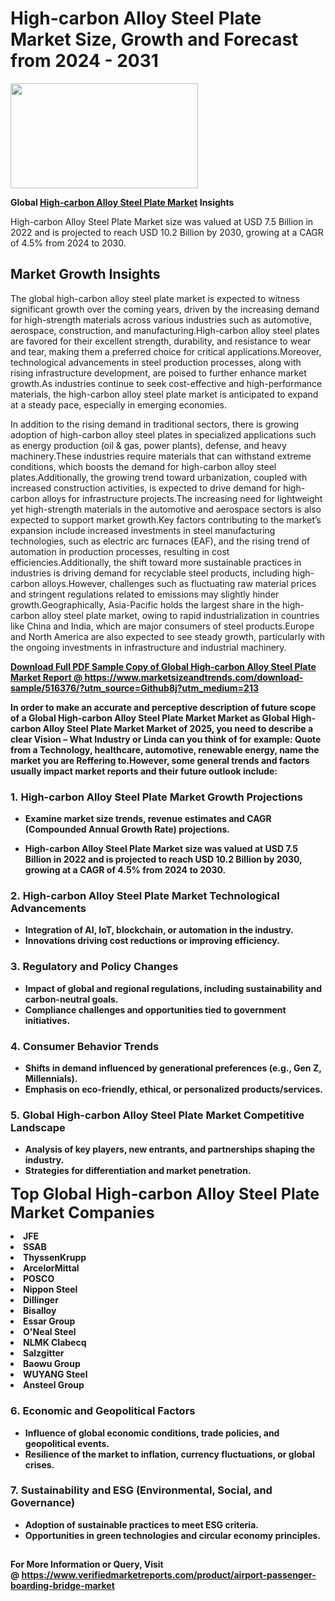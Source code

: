 <H1>High-carbon Alloy Steel Plate Market Size, Growth and Forecast from 2024 - 2031</H1><img class="aligncenter size-medium wp-image-584254" src="https://thirdeyenews.in/wp-content/uploads/2024/09/Global-Market-Research-300x168.jpeg" alt="" width="300" height="168" /><p><strong>Global&nbsp;<a href="https://www.marketsizeandtrends.com/download-sample/516376/?utm_source=Github8j?utm_medium=213">High-carbon Alloy Steel Plate Market</a> Insights</strong></p><p>High-carbon Alloy Steel Plate Market size was valued at USD 7.5 Billion in 2022 and is projected to reach USD 10.2 Billion by 2030, growing at a CAGR of 4.5% from 2024 to 2030.</p><p><h2>Market Growth Insights</h2> <p>The global high-carbon alloy steel plate market is expected to witness significant growth over the coming years, driven by the increasing demand for high-strength materials across various industries such as automotive, aerospace, construction, and manufacturing.High-carbon alloy steel plates are favored for their excellent strength, durability, and resistance to wear and tear, making them a preferred choice for critical applications.Moreover, technological advancements in steel production processes, along with rising infrastructure development, are poised to further enhance market growth.As industries continue to seek cost-effective and high-performance materials, the high-carbon alloy steel plate market is anticipated to expand at a steady pace, especially in emerging economies.</p> <p><strong><a href="#"></a></strong></p> <p>In addition to the rising demand in traditional sectors, there is growing adoption of high-carbon alloy steel plates in specialized applications such as energy production (oil & gas, power plants), defense, and heavy machinery.These industries require materials that can withstand extreme conditions, which boosts the demand for high-carbon alloy steel plates.Additionally, the growing trend toward urbanization, coupled with increased construction activities, is expected to drive demand for high-carbon alloys for infrastructure projects.The increasing need for lightweight yet high-strength materials in the automotive and aerospace sectors is also expected to support market growth.Key factors contributing to the market’s expansion include increased investments in steel manufacturing technologies, such as electric arc furnaces (EAF), and the rising trend of automation in production processes, resulting in cost efficiencies.Additionally, the shift toward more sustainable practices in industries is driving demand for recyclable steel products, including high-carbon alloys.However, challenges such as fluctuating raw material prices and stringent regulations related to emissions may slightly hinder growth.Geographically, Asia-Pacific holds the largest share in the high-carbon alloy steel plate market, owing to rapid industrialization in countries like China and India, which are major consumers of steel products.Europe and North America are also expected to see steady growth, particularly with the ongoing investments in infrastructure and industrial machinery.<p><strong><a href="#"></p><p><span class=""><strong>Download Full PDF Sample Copy of Global High-carbon Alloy Steel Plate Market Report</strong> @ <a href="https://www.marketsizeandtrends.com/download-sample/516376/?utm_source=Github8j?utm_medium=213" target="_blank">https://www.marketsizeandtrends.com/download-sample/516376/?utm_source=Github8j?utm_medium=213</a></span></p><p>In order to make an accurate and perceptive description of future scope of a Global&nbsp;High-carbon Alloy Steel Plate Market Market as Global&nbsp;High-carbon Alloy Steel Plate Market Market of 2025, you need to describe a clear Vision &ndash; What Industry or Linda can you think of for example: Quote from a Technology, healthcare, automotive, renewable energy, name the market you are Reffering to.However, some general trends and factors usually impact market reports and their future outlook include:</p><h3>1.&nbsp;<strong>High-carbon Alloy Steel Plate Market Growth Projections</strong></h3><ul><li>Examine market size trends, revenue estimates and CAGR (Compounded Annual Growth Rate) projections.</li><li><p>High-carbon Alloy Steel Plate Market size was valued at USD 7.5 Billion in 2022 and is projected to reach USD 10.2 Billion by 2030, growing at a CAGR of 4.5% from 2024 to 2030.</p></li></ul><h3>2.&nbsp;<strong>High-carbon Alloy Steel Plate Market Technological Advancements</strong></h3><ul><li>Integration of AI, IoT, blockchain, or automation in the industry.</li><li>Innovations driving cost reductions or improving efficiency.</li></ul><h3>3.&nbsp;<strong>Regulatory and Policy Changes</strong></h3><ul><li>Impact of global and regional regulations, including sustainability and carbon-neutral goals.</li><li>Compliance challenges and opportunities tied to government initiatives.</li></ul><h3>4.&nbsp;<strong>Consumer Behavior Trends</strong></h3><ul><li>Shifts in demand influenced by generational preferences (e.g., Gen Z, Millennials).</li><li>Emphasis on eco-friendly, ethical, or personalized products/services.</li></ul><h3>5.&nbsp;<strong>Global High-carbon Alloy Steel Plate Market Competitive Landscape</strong></h3><ul><li>Analysis of key players, new entrants, and partnerships shaping the industry.</li><li>Strategies for differentiation and market penetration.</li></ul><p data-pm-slice="1 1 []"><span style="color: inherit; font-family: inherit; font-size: 25px;">Top Global High-carbon Alloy Steel Plate Market Companies</span></p><div class="" data-test-id=""><p><li>JFE</li><li> SSAB</li><li> ThyssenKrupp</li><li> ArcelorMittal</li><li> POSCO</li><li> Nippon Steel</li><li> Dillinger</li><li> Bisalloy</li><li> Essar Group</li><li> O'Neal Steel</li><li> NLMK Clabecq</li><li> Salzgitter</li><li> Baowu Group</li><li> WUYANG Steel</li><li> Ansteel Group</li></p></div><h3>6.&nbsp;<strong>Economic and Geopolitical Factors</strong></h3><ul><li>Influence of global economic conditions, trade policies, and geopolitical events.</li><li>Resilience of the market to inflation, currency fluctuations, or global crises.</li></ul><h3>7.&nbsp;<strong>Sustainability and ESG (Environmental, Social, and Governance)</strong></h3><ul><li>Adoption of sustainable practices to meet ESG criteria.</li><li>Opportunities in green technologies and circular economy principles.</li></ul><h2><strong style="font-size: 14px;">For More Information or Query, Visit @&nbsp;</strong><a style="background-color: #ffffff; font-size: 14px;" href="https://www.marketsizeandtrends.com/report/high-carbon-alloy-steel-plate-market/" target="_blank">https://www.verifiedmarketreports.com/product/airport-passenger-boarding-bridge-market</a></h2>